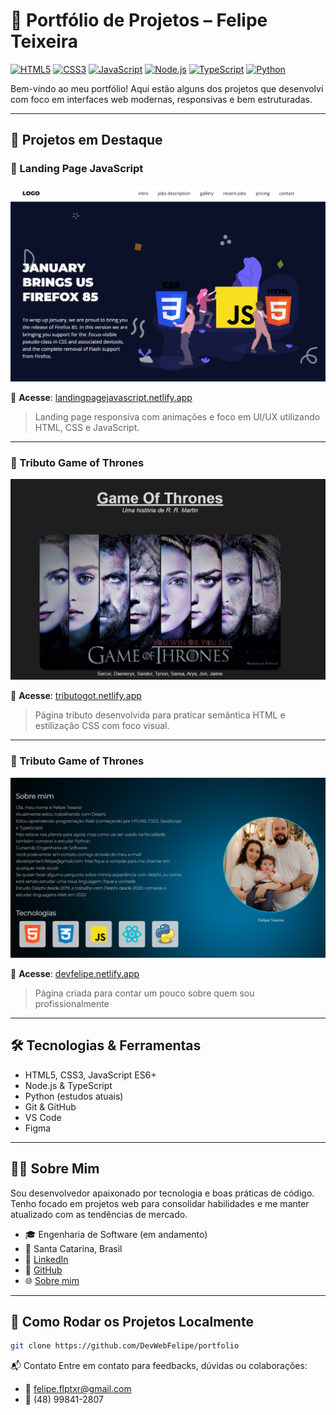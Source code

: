 # 💼 Portfólio de Projetos – Felipe Teixeira

[![HTML5](https://img.shields.io/badge/HTML5-E34F26?style=flat&logo=html5&logoColor=white)](#)
[![CSS3](https://img.shields.io/badge/CSS3-1572B6?style=flat&logo=css3&logoColor=white)](#)
[![JavaScript](https://img.shields.io/badge/JavaScript-F7DF1E?style=flat&logo=javascript&logoColor=black)](#)
[![Node.js](https://img.shields.io/badge/Node.js-339933?style=flat&logo=nodedotjs&logoColor=white)](#)
[![TypeScript](https://img.shields.io/badge/TypeScript-3178C6?style=flat&logo=typescript&logoColor=white)](#)
[![Python](https://img.shields.io/badge/Python-3776AB?style=flat&logo=python&logoColor=white)](#)

Bem-vindo ao meu portfólio! Aqui estão alguns dos projetos que desenvolvi com foco em interfaces web modernas, responsivas e bem estruturadas.

---

## 🚀 Projetos em Destaque

### 📌 Landing Page JavaScript

![Landing Page](./screenshots/landingpage.png)

🔗 **Acesse**: [landingpagejavascript.netlify.app](https://landingpagejavascript.netlify.app/)

> Landing page responsiva com animações e foco em UI/UX utilizando HTML, CSS e JavaScript.

---

### 📌 Tributo Game of Thrones

![Tributo GoT](./screenshots/tributogot.png)

🔗 **Acesse**: [tributogot.netlify.app](https://tributogot.netlify.app/)

> Página tributo desenvolvida para praticar semântica HTML e estilização CSS com foco visual.

---

### 📌 Tributo Game of Thrones

![Sobre mim](./screenshots/sobremim.png)

🔗 **Acesse**: [devfelipe.netlify.app](https://devfelipe.netlify.app/)

> Página criada para contar um pouco sobre quem sou profissionalmente

---

## 🛠️ Tecnologias & Ferramentas

- HTML5, CSS3, JavaScript ES6+
- Node.js & TypeScript
- Python (estudos atuais)
- Git & GitHub
- VS Code
- Figma

---

## 👨‍💻 Sobre Mim

Sou desenvolvedor apaixonado por tecnologia e boas práticas de código. Tenho focado em projetos web para consolidar habilidades e me manter atualizado com as tendências de mercado.

- 🎓 Engenharia de Software (em andamento)
- 📍 Santa Catarina, Brasil
- 🔗 [LinkedIn](https://www.linkedin.com/in/felipe-teixeira-460464110/)
- 🔗 [GitHub](https://github.com/DevWebFelipe)
- 🌐 [Sobre mim](https://devfelipe.netlify.app/)

---

## 🧪 Como Rodar os Projetos Localmente

```bash
git clone https://github.com/DevWebFelipe/portfolio
```

📬 Contato
Entre em contato para feedbacks, dúvidas ou colaborações:

- 📧 felipe.flptxr@gmail.com
- 📱 (48) 99841-2807

